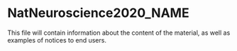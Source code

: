 # NatNeuroscience2020_NAME

This file will contain information about the content of the material, as well as examples of notices to end users.
